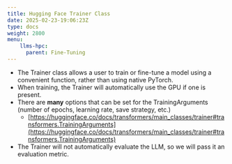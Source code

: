 ```yaml
---
title: Hugging Face Trainer Class
date: 2025-02-23-19:06:23Z
type: docs 
weight: 2800
menu: 
    llms-hpc:
      parent: Fine-Tuning
---
```



* The Trainer class allows a user to train or fine-tune a model using a convenient function, rather than using native PyTorch.
* When training, the Trainer will automatically use the GPU if one is present.
* There are  __many__ options that can be set for the TrainingArguments (number of epochs, learning rate, save strategy, etc.)
  * [https://huggingface.co/docs/transformers/main_classes/trainer#transformers.TrainingArguments](https://huggingface.co/docs/transformers/main_classes/trainer#transformers.TrainingArguments)
* The Trainer will not automatically evaluate the LLM, so we will pass it an evaluation metric.


